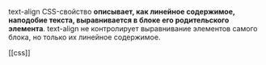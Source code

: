 text-align CSS-свойство **описывает, как линейное содержимое, наподобие текста, выравнивается в блоке его родительского элемента**. text-align не контролирует выравнивание элементов самого блока, но только их линейное содержимое.

[[css]]


